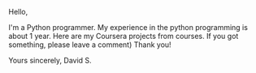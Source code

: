 Hello,

I'm a Python programmer. My experience in the python programming is about 1 year.
Here are my Coursera projects from courses.
If you got something, please leave a comment)
Thank you!

Yours sincerely,
David S.



